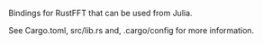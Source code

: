 Bindings for RustFFT that can be used from Julia.

See Cargo.toml, src/lib.rs and, .cargo/config for more information.
